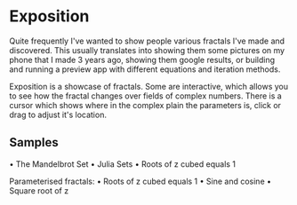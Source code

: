 # Exposition

Quite frequently I've wanted to show people various fractals I've made and discovered. This usually translates into
showing them some pictures on my phone that I made 3 years ago, showing them google results, or building and
running a preview app with different equations and iteration methods.

Exposition is a showcase of fractals. Some are interactive, which allows you to see how the fractal changes over 
fields of complex numbers. There is a cursor which shows where in the complex plain the parameters is, click or
drag to adjust it's location.

## Samples
• The Mandelbrot Set
• Julia Sets
• Roots of z cubed equals 1

Parameterised fractals:
• Roots of z cubed equals 1
• Sine and cosine
• Square root of z
